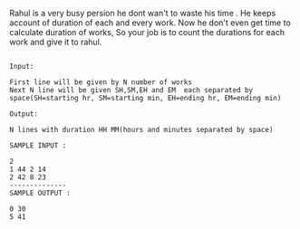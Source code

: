 Rahul is a very busy persion he dont wan't to waste his time . He keeps account of duration of each and every work. Now he don't even get time to calculate duration of works, So your job is to count the durations for each work and give it to rahul.

 ```

Input:

First line will be given by N number of works
Next N line will be given SH,SM,EH and EM  each separated by space(SH=starting hr, SM=starting min, EH=ending hr, EM=ending min)

Output:

N lines with duration HH MM(hours and minutes separated by space)

SAMPLE INPUT :

2
1 44 2 14
2 42 8 23
--------------
SAMPLE OUTPUT :

0 30
5 41
```